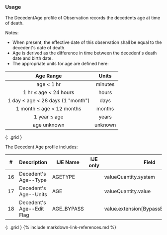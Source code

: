 ### Usage
The DecedentAge profile of Observation records the decedents age at time of death.

  Notes:
  * When present, the effective date of this observation shall be equal to the decedent's date of death.
  * Age is derived as the difference in time between the decedent's death date and birth date.
  * The appropriate units for age are defined here:

  |  Age Range  | Units |
  |:---:|:---:|
  | age < 1 hr | minutes |
  | 1 hr &le; age < 24 hours | hours |
  | 1 day &le; age < 28 days (1 "month") | days |
  | 1 month &le;  age  < 12 months | months |
  | 1 year &le; age | years|
  | age unknown | unknown |
  {: .grid }

  The Decedent Age profile includes:

| **#** |  **Description**   |  **IJE Name**   | IJE only |  **Field**  |  **Type**  | **Value Set**  |
| :---------: | ------------- | ------------ | :----------: |---------- | -------- | -------- |
| 16 | Decedent's Age--Type | AGETYPE| |valueQuantity.system | codeable | [UnitsOfAgeVS] | 
| 17 | Decedent's Age--Units | AGE | |valueQuantity.value | decimal | - | 
| 18 | Decedent's Age--Edit Flag | AGE_BYPASS| |value.extension[BypassEditFlag].value | codeable | [EditBypass01VS] | 
{: .grid }
{% include markdown-link-references.md %}
